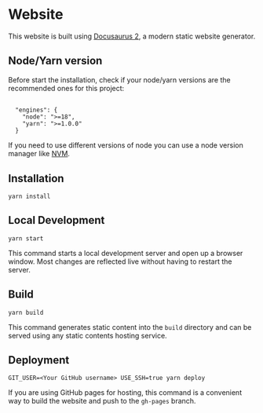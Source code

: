 # Website

This website is built using [Docusaurus 2](https://v2.docusaurus.io/), a modern static website generator.

## Node/Yarn version

Before start the installation, check if your node/yarn versions are the recommended ones for this project:

##

```console
  "engines": {
    "node": ">=18",
    "yarn": ">=1.0.0"
  }
```

If you need to use different versions of node you can use a node version manager like [NVM](https://github.com/nvm-sh/nvm).

## Installation

```console
yarn install
```

## Local Development

```console
yarn start
```

This command starts a local development server and open up a browser window. Most changes are reflected live without having to restart the server.

## Build

```console
yarn build
```

This command generates static content into the `build` directory and can be served using any static contents hosting service.

## Deployment

```console
GIT_USER=<Your GitHub username> USE_SSH=true yarn deploy
```

If you are using GitHub pages for hosting, this command is a convenient way to build the website and push to the `gh-pages` branch.
